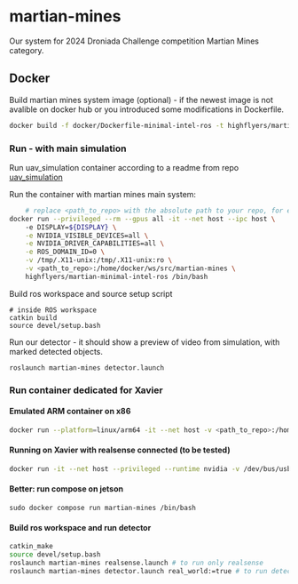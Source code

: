 # martian-mines
Our system for 2024 Droniada Challenge competition Martian Mines category.

## Docker
Build martian mines system image (optional) - if the newest image is not avalible on docker hub or you introduced some modifications in Dockerfile. 
```bash
docker build -f docker/Dockerfile-minimal-intel-ros -t highflyers/martian-minimal-intel-ros .
```
### Run - with main simulation
Run uav_simulation container according to a readme from repo [uav_simulation](https://github.com/High-Flyers/uav_simulation)

Run the container with martian mines main system:

```bash
    # replace <path_to_repo> with the absolute path to your repo, for example: /home/user/Documents/repos/martian-mines-object-detection
docker run --privileged --rm --gpus all -it --net host --ipc host \                  
    -e DISPLAY=${DISPLAY} \
    -e NVIDIA_VISIBLE_DEVICES=all \
    -e NVIDIA_DRIVER_CAPABILITIES=all \
    -e ROS_DOMAIN_ID=0 \
    -v /tmp/.X11-unix:/tmp/.X11-unix:ro \
    -v <path_to_repo>:/home/docker/ws/src/martian-mines \
    highflyers/martian-minimal-intel-ros /bin/bash
```
Build ros workspace and source setup script
```
# inside ROS workspace
catkin build
source devel/setup.bash
```
Run our detector - it should show a preview of video from simulation, with marked detected objects.
```
roslaunch martian-mines detector.launch 
```

### Run container dedicated for Xavier
#### Emulated ARM container on x86

```bash
docker run --platform=linux/arm64 -it --net host -v <path_to_repo>:/home/user/ws/src/martian-mines highflyers/martian-mines-jetson:realsense
```
#### Running on Xavier with realsense connected (to be tested)
```bash
docker run -it --net host --privileged --runtime nvidia -v /dev/bus/usb/:/dev/bus/usb/ -v <path_to_repo>:/home/user/ws/src/martian-mines highflyers/martian-mines-jetson:realsense
```

#### Better: run compose on jetson
```
sudo docker compose run martian-mines /bin/bash
```

#### Build ros workspace and run detector
```bash
catkin_make
source devel/setup.bash
roslaunch martian-mines realsense.launch # to run only realsense
roslaunch martian-mines detector.launch real_world:=true # to run detector with realsense
```
